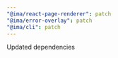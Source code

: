 ```yaml
---
"@ima/react-page-renderer": patch
"@ima/error-overlay": patch
"@ima/cli": patch
---
```


Updated dependencies
